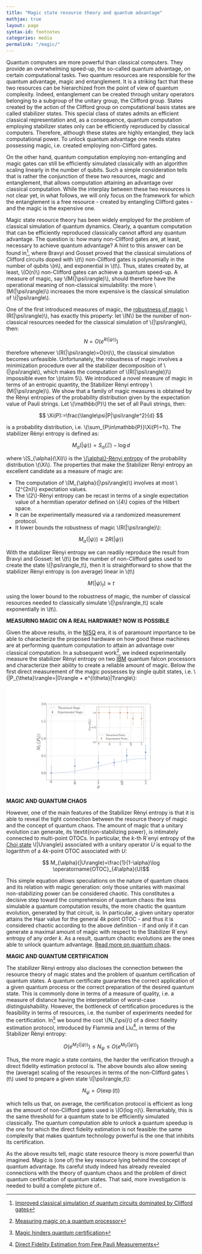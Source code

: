 ```yaml
---
title: "Magic state resource theory and quantum advantage"
mathjax: true
layout: page
syntax-id: footnotes
categories: media
permalink: "/magic/"
---
```



Quantum computers are more powerful than classical computers. They provide an overwhelming speed-up, the so-called quantum advantage, on certain computational tasks. Two quantum resources are responsible for the quantum advantage, magic and entanglement. It is a striking fact that these two resources can be hierarchized from the point of view of quantum complexity. Indeed, entanglement can be created through unitary operators belonging to a subgroup of the unitary group, the Clifford group. States created by the action of the Clifford group on computational basis states are called stabilizer states. This special class of states admits an efficient classical representation and, as a consequence, quantum computation employing stabilizer states only can be efficiently reproduced by classical computers. Therefore, although these states are highly entangled, they lack computational power. To unlock quantum advantage one needs states possessing magic, i.e. created employing non-Clifford gates. 

On the other hand, quantum computation employing non-entangling and magic gates can still be efficiently simulated classically with an algorithm scaling linearly in the number of qubits. Such a simple consideration tells that is rather the conjunction of these two resources, magic and entanglement, that allows computation attaining an advantage over classical computation. While the interplay between these two resources is not clear yet, in what follows, we will only focus on the framework for which the entanglement is a free resource - created by entangling Clifford gates - and the magic is the expensive one. 

Magic state resource theory has been widely employed for the problem of classical simulation of quantum dynamics. Clearly, a quantum computation that can be efficiently reproduced classically cannot afford any quantum advantage. The question is: how many non-Clifford gates are, at least, necessary to achieve quantum advantage? A hint to this answer can be found in[^1], where Bravyi and Gosset proved that the classical simulations of Clifford circuits doped with \\(t\\) non-Clifford gates is polynomially in the number of qubits \\(n\\), and exponential in \\(t\\). Thus, states created by, at least, \\(O(n)\\) non-Clifford gates can achieve a quantum speed-up. A measure of magic, say 
\\(M(|\psi\rangle)\\), should therefore have the operational meaning of non-classical simulability: the more \\(M(|\psi\rangle)\\) increases the more expensive is the classical simulation of \\(|\psi\rangle\\).

One of the first introduced measures of magic, the [robustness of magic](https://arxiv.org/abs/1609.07488) 
\\(R(|\psi\rangle)\\), has exactly this property: let \\(N\\) be the number of non-classical resources needed for the classical simulation of 
\\(|\psi\rangle\\), then:

$$ N=O(e^{R(|\psi\rangle)}) $$

therefore whenever 
\\(R(|\psi\rangle)=O(n)\\), the classical simulation becomes unfeasible. Unfortunately, the robustness of magic involves a minimization procedure over all the stabilizer decomposition of 
\\(|\psi\rangle\\), which makes the computation of 
\\(R(|\psi\rangle)}\\) impossible even for \\(n\sim 5\\). We introduced a novel measure of magic in terms of an entropic quantity, the Stabilizer Rènyi entropy 
\\(M(|\psi\rangle)\\). We show that a family of magic measures is obtained by the Rènyi entropies of the probability distribution given by the expectation value of Pauli strings. Let \\(\mathbb{P}\\) the set of all Pauli strings, then:

$$ \Xi(P):=\frac{\langle\psi|P|\psi\rangle^2}{d} $$

is a probability distribution, i.e. \\(\sum_{P\in\mathbb{P}}\Xi(P)=1\\). The stabilizer Rènyi entropy is defined as:

$$ M_{\alpha}(|\psi\rangle)= S_{\alpha}(\Xi)-\log d $$

where \\(S_{\alpha}(\Xi)\\) is the [\\(\alpha\\)-Rènyi entropy](https://en.wikipedia.org/wiki/Rényi_entropy) of the probability distribution \\(\Xi\\). The properties that make the Stabilizer Rènyi entropy an excellent candidate as a measure of magic are:

* The computation of 
\\(M_{\alpha}(|\psi\rangle)\\) involves at most \\(2^{2n}\\) expectation values.
* The \\(2\\)-Rènyi entropy can be recast in terms of a single expectation value of a hermitian operator defined on \\(4\\) copies of the Hilbert space.
* It can be experimentally measured via a randomized measurement protocol.
* It lower bounds the robustness of magic 
\\(R(|\psi\rangle)\\):

$$ M_{\alpha}(|\psi\rangle)\le 2 R(|\psi\rangle) $$

With the stabilizer Rènyi entropy we can readily reproduce the result from Bravyi and Gosset: let \\(t\\) be the number of non-Clifford gates used to create the state 
\\(|\psi\rangle_t\\), then it is straightforward to show that the stabilizer Rènyi entropy is (on average) linear in 
\\(t\\)

$$ M(|\psi\rangle_t)\approx t$$

using the lower bound to the robustness of magic, the number of classical resources needed to classically simulate 
\\(|\psi\rangle_t\\) scale exponentially in 
\\(t\\). 

 <b> MEASURING MAGIC ON A REAL HARDWARE? NOW IS POSSIBLE </b>

Given the above results, in the [NISQ](https://arxiv.org/abs/1801.00862) era, it is of paramount importance to be able to characterize the proposed hardware on how good these machines are at performing quantum computation to attain an advantage over classical computation. In a subsequent work[^2], we indeed experimentally measure the stabilizer Rènyi entropy on two [IBM](https://www.ibm.com/quantum) quantum falcon processors and characterize their ability to create a reliable amount of magic. Below the first direct measurement of the magic possesses by single qubit states, i.e. 
\\(|P_{\theta}\rangle=|0\rangle + e^{i\theta}|1\rangle\\):

![experiment](experiment1.png)


 <b> MAGIC AND QUANTUM CHAOS </b>

However, one of the main features of the Stabilizer Rènyi entropy is that it is able to reveal the tight connection between the resource theory of magic and the concept of quantum chaos. The amount of magic that a unitary evolution can generate, its \textit{non-stabilizing power}, is intimately connected to multi-point OTOCs. In particular, the $k$-th R\`enyi entropy of the [Choi state](https://en.wikipedia.org/wiki/Choi–Jamiołkowski_isomorphism) 
\\(|U\rangle\\) associated with a unitary operator $U$ is equal to the logarithm of a $4k$-point OTOC associated with $U$:

$$ M_{\alpha}(|U\rangle)=\frac{1}{1-\alpha}\log \operatorname{OTOC}_{4\alpha}(U)$$

This simple equation allows speculations on the nature of quantum chaos and its relation with magic generation: only those unitaries with maximal non-stabilizing power can be considered chaotic. This constitutes a decisive step toward the comprehension of quantum chaos: the less simulable a quantum computation results, the more chaotic the quantum evolution, generated by that circuit, is. In particular, a given unitary operator attains the Haar value for the general $4k$ point OTOC - and thus it is considered chaotic according to the above definition - if and only if it can generate a maximal amount of magic with respect to the Stabilizer R\`enyi entropy of any order $k$. As a result, quantum chaotic evolutions are the ones able to unlock quantum advantage. [Read more on quantum chaos](https://lorenzoleone.github.io/quantumchaos/).


 <b> MAGIC AND QUANTUM CERTIFICATION </b>

  The stabilizer Rènyi entropy also discloses the connection between the resource theory of magic states and the problem of quantum certification of        quantum states. A quantum certificate guarantees the correct application of a given quantum process or the correct preparation of the desired quantum   state. This is commonly done in terms of a measure of quality, i.e. a measure of distance having the interpretation of worst-case distinguishability. However, the bottleneck of certification procedures is the feasibility in terms of resources, i.e. the number of experiments needed for the certification. In[^3] we bound the cost 
\\(N_{\psi}\\) of a direct fidelity estimation protocol, introduced by Flammia and Liu[^4], in terms of the Stabilizer Rènyi entropy:

$$ O(e^{M_{2}(|\psi\rangle)}) \le N_{\psi}\le O(e^{M_{0}(|\psi\rangle)})$$

Thus, the more magic a state contains, the harder the verification through a direct fidelity estimation protocol is. The above bounds also allow seeing the (average) scaling of the resources in terms of the non-Clifford gates 
\\(t\\) used to prepare a given state
\\(|\psi\rangle_t\\):

$$ N_{\psi}=O(\exp(t)) $$

which tells us that, on average, the certification protocol is efficient as long as the amount of non-Clifford gates used is 
\\(O(log n)\\). Remarkably, this is the same threshold for a quantum state to be efficiently simulated classically. The quantum computation able to unlock a quantum speedup is the one for which the direct fidelity estimation is not feasible: the same complexity that makes quantum technology powerful is the one that inhibits its certification.

As the above results tell, magic state resource theory is more powerful than imagined. Magic is (one of) the key resource lying behind the concept of quantum advantage. Its careful study indeed has already revealed connections with the theory of quantum chaos and the problem of direct quantum certification of quantum states. That said, more investigation is needed to build a complete picture of.. 

[^1]: [Improved classical simulation of quantum circuits dominated by Clifford gates](https://arxiv.org/abs/1601.07601)
[^2]: [Measuring magic on a quantum processor](https://arxiv.org/abs/2204.00015)
[^3]: [Magic hinders quantum certification](https://arxiv.org/abs/2204.02995)
[^4]: [Direct Fidelity Estimation from Few Pauli Measurements](https://arxiv.org/abs/1104.4695)


